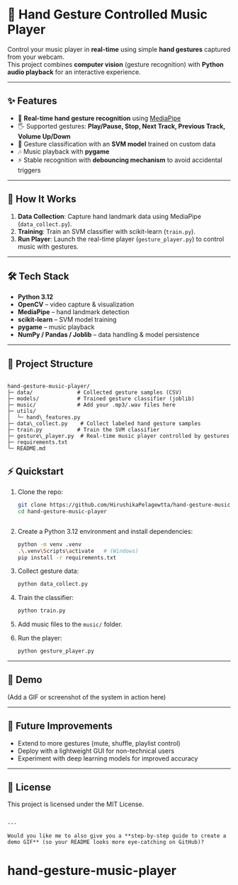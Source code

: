 # 🎵 Hand Gesture Controlled Music Player

Control your music player in **real-time** using simple **hand gestures** captured from your webcam.  
This project combines **computer vision** (gesture recognition) with **Python audio playback** for an interactive experience.

---

## ✨ Features
- 🎥 **Real-time hand gesture recognition** using [MediaPipe](https://developers.google.com/mediapipe)  
- 🖐️ Supported gestures: **Play/Pause, Stop, Next Track, Previous Track, Volume Up/Down**  
- 🤖 Gesture classification with an **SVM model** trained on custom data  
- 🎶 Music playback with **pygame**  
- ⚡ Stable recognition with **debouncing mechanism** to avoid accidental triggers  

---

## 🚀 How It Works
1. **Data Collection**: Capture hand landmark data using MediaPipe (`data_collect.py`).  
2. **Training**: Train an SVM classifier with scikit-learn (`train.py`).  
3. **Run Player**: Launch the real-time player (`gesture_player.py`) to control music with gestures.  

---

## 🛠️ Tech Stack
- **Python 3.12**
- **OpenCV** – video capture & visualization  
- **MediaPipe** – hand landmark detection  
- **scikit-learn** – SVM model training  
- **pygame** – music playback  
- **NumPy / Pandas / Joblib** – data handling & model persistence  

---

## 📂 Project Structure

```

hand-gesture-music-player/
├─ data/              # Collected gesture samples (CSV)
├─ models/            # Trained gesture classifier (joblib)
├─ music/             # Add your .mp3/.wav files here
├─ utils/
│  └─ hand\_features.py
├─ data\_collect.py    # Collect labeled hand gesture samples
├─ train.py           # Train the SVM classifier
├─ gesture\_player.py  # Real-time music player controlled by gestures
├─ requirements.txt
└─ README.md

````


## ⚡ Quickstart
1. Clone the repo:
   ```bash
   git clone https://github.com/HirushikaPelagewtta/hand-gesture-music-player.git
   cd hand-gesture-music-player
```
```
2. Create a Python 3.12 environment and install dependencies:

   ```bash
   python -m venv .venv
   .\.venv\Scripts\activate   # (Windows)
   pip install -r requirements.txt
   ```

3. Collect gesture data:

   ```bash
   python data_collect.py
   ```

4. Train the classifier:

   ```bash
   python train.py
   ```

5. Add music files to the `music/` folder.

6. Run the player:

   ```bash
   python gesture_player.py
   ```

---

## 📸 Demo

(Add a GIF or screenshot of the system in action here)

---

## 🔮 Future Improvements

* Extend to more gestures (mute, shuffle, playlist control)
* Deploy with a lightweight GUI for non-technical users
* Experiment with deep learning models for improved accuracy

---

## 📜 License

This project is licensed under the MIT License.

```

---

Would you like me to also give you a **step-by-step guide to create a demo GIF** (so your README looks more eye-catching on GitHub)?
```
# hand-gesture-music-player
